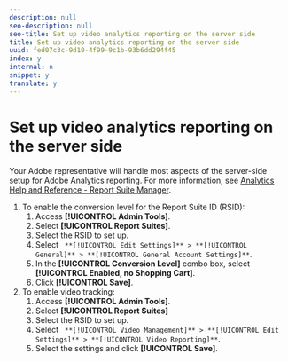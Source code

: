 ```yaml
---
description: null
seo-description: null
seo-title: Set up video analytics reporting on the server side
title: Set up video analytics reporting on the server side
uuid: fed07c3c-9d10-4f99-9c1b-93b6dd294f45
index: y
internal: n
snippet: y
translate: y
---
```


# Set up video analytics reporting on the server side

Your Adobe representative will handle most aspects of the server-side setup for Adobe Analytics reporting. For more information, see [Analytics Help and Reference - Report Suite Manager](http://microsite.omniture.com/t2/help/en_US/reference/#Report_Suite_Manager). 
1. To enable the conversion level for the Report Suite ID (RSID):
   1. Access **[!UICONTROL Admin Tools]**.
   1. Select **[!UICONTROL Report Suites]**.
   1. Select the RSID to set up.
   1. Select ` **[!UICONTROL Edit Settings]** > **[!UICONTROL General]** > **[!UICONTROL General Account Settings]**`.
   1. In the **[!UICONTROL Conversion Level]** combo box, select **[!UICONTROL Enabled, no Shopping Cart]**.
   1. Click **[!UICONTROL Save]**.
1. To enable video tracking:
   1. Access **[!UICONTROL Admin Tools]**.
   1. Select **[!UICONTROL Report Suites]**
   1. Select the RSID to set up.
   1. Select ` **[!UICONTROL Video Management]** > **[!UICONTROL Edit Settings]** > **[!UICONTROL Video Reporting]**`.
   1. Select the settings and click **[!UICONTROL Save]**.
